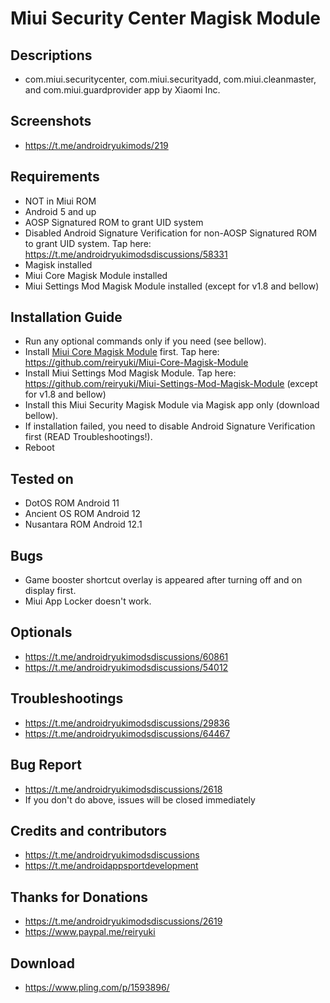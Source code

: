 # Miui Security Center Magisk Module

## Descriptions
- com.miui.securitycenter, com.miui.securityadd, com.miui.cleanmaster, and com.miui.guardprovider app by Xiaomi Inc.

## Screenshots
- https://t.me/androidryukimods/219

## Requirements
- NOT in Miui ROM
- Android 5 and up
- AOSP Signatured ROM to grant UID system
- Disabled Android Signature Verification for non-AOSP Signatured ROM to grant UID system. Tap here: https://t.me/androidryukimodsdiscussions/58331
- Magisk installed
- Miui Core Magisk Module installed
- Miui Settings Mod Magisk Module installed (except for v1.8 and bellow)

## Installation Guide
- Run any optional commands only if you need (see bellow).
- Install [Miui Core Magisk Module](https://github.com/reiryuki/Miui-Core-Magisk-Module) first. Tap here: https://github.com/reiryuki/Miui-Core-Magisk-Module
- Install Miui Settings Mod Magisk Module. Tap here: https://github.com/reiryuki/Miui-Settings-Mod-Magisk-Module (except for v1.8 and bellow)
- Install this Miui Security Magisk Module via Magisk app only (download bellow).
- If installation failed, you need to disable Android Signature Verification first (READ Troubleshootings!).
- Reboot

## Tested on
- DotOS ROM Android 11
- Ancient OS ROM Android 12
- Nusantara ROM Android 12.1

## Bugs
- Game booster shortcut overlay is appeared after turning off and on display first.
- Miui App Locker doesn't work.

## Optionals
- https://t.me/androidryukimodsdiscussions/60861
- https://t.me/androidryukimodsdiscussions/54012

## Troubleshootings
- https://t.me/androidryukimodsdiscussions/29836
- https://t.me/androidryukimodsdiscussions/64467

## Bug Report
- https://t.me/androidryukimodsdiscussions/2618
- If you don't do above, issues will be closed immediately

## Credits and contributors
- https://t.me/androidryukimodsdiscussions
- https://t.me/androidappsportdevelopment

## Thanks for Donations
- https://t.me/androidryukimodsdiscussions/2619
- https://www.paypal.me/reiryuki

## Download
- https://www.pling.com/p/1593896/
